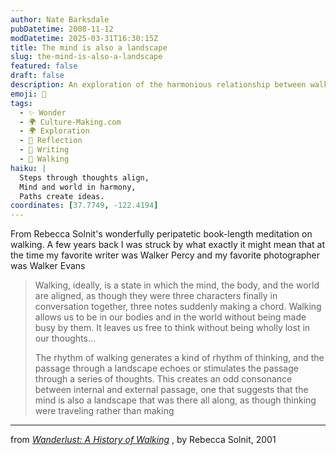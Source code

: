 ```yaml
---
author: Nate Barksdale
pubDatetime: 2008-11-12
modDatetime: 2025-03-31T16:30:15Z
title: The mind is also a landscape
slug: the-mind-is-also-a-landscape
featured: false
draft: false
description: An exploration of the harmonious relationship between walking, thought, and the world around us, inspired by Rebecca Solnit's reflections.
emoji: 🚶
tags:
  - ✨ Wonder
  - 🌍 Culture-Making.com
  - 🌍 Exploration
  - 🌅 Reflection
  - 📝 Writing
  - 🚶 Walking
haiku: |
  Steps through thoughts align,  
  Mind and world in harmony,  
  Paths create ideas.
coordinates: [37.7749, -122.4194]
---
```


From Rebecca Solnit's wonderfully peripatetic book-length meditation on walking. A few years back I was struck by what exactly it might mean that at the time my favorite writer was Walker Percy and my favorite photographer was Walker Evans

> Walking, ideally, is a state in which the mind, the body, and the world are aligned, as though they were three characters finally in conversation together, three notes suddenly making a chord. Walking allows us to be in our bodies and in the world without being made busy by them. It leaves us free to think without being wholly lost in our thoughts…
>
> The rhythm of walking generates a kind of rhythm of thinking, and the passage through a landscape echoes or stimulates the passage through a series of thoughts. This creates an odd consonance between internal and external passage, one that suggests that the mind is also a landscape that was there all along, as though thinking were traveling rather than making

---

from _[Wanderlust: A History of Walking](http://books.google.com/books?id=g1jIkcOH18gC&printsec=frontcover&dq=rebecca+solnit&ei=ODwbSZypIImesgOjo6XABQ#PPA5,M1)_ , by Rebecca Solnit, 2001
